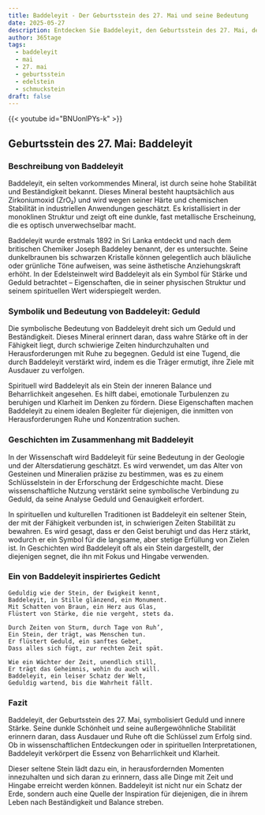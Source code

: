 ```yaml
---
title: Baddeleyit - Der Geburtsstein des 27. Mai und seine Bedeutung
date: 2025-05-27
description: Entdecken Sie Baddeleyit, den Geburtsstein des 27. Mai, der Geduld symbolisiert. Seine Symbolik und Geschichte werden Sie inspirieren.
author: 365tage
tags:
  - baddeleyit
  - mai
  - 27. mai
  - geburtsstein
  - edelstein
  - schmuckstein
draft: false
---
```


{{< youtube id="BNUonlPYs-k" >}}

## Geburtsstein des 27. Mai: Baddeleyit

### Beschreibung von Baddeleyit

Baddeleyit, ein selten vorkommendes Mineral, ist durch seine hohe Stabilität und Beständigkeit bekannt. Dieses Mineral besteht hauptsächlich aus Zirkoniumoxid (ZrO₂) und wird wegen seiner Härte und chemischen Stabilität in industriellen Anwendungen geschätzt. Es kristallisiert in der monoklinen Struktur und zeigt oft eine dunkle, fast metallische Erscheinung, die es optisch unverwechselbar macht.

Baddeleyit wurde erstmals 1892 in Sri Lanka entdeckt und nach dem britischen Chemiker Joseph Baddeley benannt, der es untersuchte. Seine dunkelbraunen bis schwarzen Kristalle können gelegentlich auch bläuliche oder grünliche Töne aufweisen, was seine ästhetische Anziehungskraft erhöht. In der Edelsteinwelt wird Baddeleyit als ein Symbol für Stärke und Geduld betrachtet – Eigenschaften, die in seiner physischen Struktur und seinem spirituellen Wert widerspiegelt werden.

### Symbolik und Bedeutung von Baddeleyit: Geduld

Die symbolische Bedeutung von Baddeleyit dreht sich um Geduld und Beständigkeit. Dieses Mineral erinnert daran, dass wahre Stärke oft in der Fähigkeit liegt, durch schwierige Zeiten hindurchzuhalten und Herausforderungen mit Ruhe zu begegnen. Geduld ist eine Tugend, die durch Baddeleyit verstärkt wird, indem es die Träger ermutigt, ihre Ziele mit Ausdauer zu verfolgen.

Spirituell wird Baddeleyit als ein Stein der inneren Balance und Beharrlichkeit angesehen. Es hilft dabei, emotionale Turbulenzen zu beruhigen und Klarheit im Denken zu fördern. Diese Eigenschaften machen Baddeleyit zu einem idealen Begleiter für diejenigen, die inmitten von Herausforderungen Ruhe und Konzentration suchen.

### Geschichten im Zusammenhang mit Baddeleyit

In der Wissenschaft wird Baddeleyit für seine Bedeutung in der Geologie und der Altersdatierung geschätzt. Es wird verwendet, um das Alter von Gesteinen und Mineralien präzise zu bestimmen, was es zu einem Schlüsselstein in der Erforschung der Erdgeschichte macht. Diese wissenschaftliche Nutzung verstärkt seine symbolische Verbindung zu Geduld, da seine Analyse Geduld und Genauigkeit erfordert.

In spirituellen und kulturellen Traditionen ist Baddeleyit ein seltener Stein, der mit der Fähigkeit verbunden ist, in schwierigen Zeiten Stabilität zu bewahren. Es wird gesagt, dass er den Geist beruhigt und das Herz stärkt, wodurch er ein Symbol für die langsame, aber stetige Erfüllung von Zielen ist. In Geschichten wird Baddeleyit oft als ein Stein dargestellt, der diejenigen segnet, die ihn mit Fokus und Hingabe verwenden.

### Ein von Baddeleyit inspiriertes Gedicht

```
Geduldig wie der Stein, der Ewigkeit kennt,  
Baddeleyit, in Stille glänzend, ein Monument.  
Mit Schatten von Braun, ein Herz aus Glas,  
Flüstert von Stärke, die nie vergeht, stets da.  

Durch Zeiten von Sturm, durch Tage von Ruh’,  
Ein Stein, der trägt, was Menschen tun.  
Er flüstert Geduld, ein sanftes Gebet,  
Dass alles sich fügt, zur rechten Zeit spät.  

Wie ein Wächter der Zeit, unendlich still,  
Er trägt das Geheimnis, wohin du auch will.  
Baddeleyit, ein leiser Schatz der Welt,  
Geduldig wartend, bis die Wahrheit fällt.  
```

### Fazit

Baddeleyit, der Geburtsstein des 27. Mai, symbolisiert Geduld und innere Stärke. Seine dunkle Schönheit und seine außergewöhnliche Stabilität erinnern daran, dass Ausdauer und Ruhe oft die Schlüssel zum Erfolg sind. Ob in wissenschaftlichen Entdeckungen oder in spirituellen Interpretationen, Baddeleyit verkörpert die Essenz von Beharrlichkeit und Klarheit.

Dieser seltene Stein lädt dazu ein, in herausfordernden Momenten innezuhalten und sich daran zu erinnern, dass alle Dinge mit Zeit und Hingabe erreicht werden können. Baddeleyit ist nicht nur ein Schatz der Erde, sondern auch eine Quelle der Inspiration für diejenigen, die in ihrem Leben nach Beständigkeit und Balance streben.